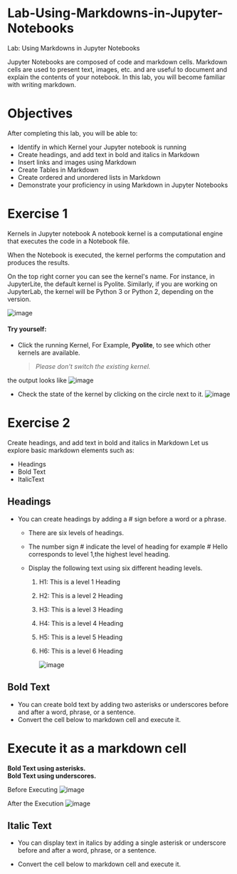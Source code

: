 # Lab-Using-Markdowns-in-Jupyter-Notebooks
Lab: Using Markdowns in Jupyter Notebooks

Jupyter Notebooks are composed of code and markdown cells. Markdown cells are used to present text, images, etc. and are useful to document and explain the contents of your notebook. In this lab, you will become familiar with writing markdown.

# Objectives
After completing this lab, you will be able to:

- Identify in which Kernel your Jupyter notebook is running
- Create headings, and add text in bold and italics in Markdown
- Insert links and images using Markdown
- Create Tables in Markdown
- Create ordered and unordered lists in Markdown
- Demonstrate your proficiency in using Markdown in Jupyter Notebooks


# Exercise 1
Kernels in Jupyter notebook
A notebook kernel is a computational engine that executes the code in a Notebook file.

When the Notebook is executed, the kernel performs the computation and produces the results.

On the top right corner you can see the kernel's name. For instance, in JupyterLite, the default kernel is Pyolite. Similarly, if you are working on JupyterLab, the kernel will be Python 3 or Python 2, depending on the version.

![image](https://github.com/user-attachments/assets/6e5bfeed-b699-4f2e-a7e4-fa75c3155018)

#### Try yourself:

* Click the running Kernel, For Example, **Pyolite**, to see which other kernels are available.<br/>

  > _Please don't switch the existing kernel._

the output looks like
![image](https://github.com/user-attachments/assets/55f70013-f77f-4f14-8041-3c0cd3dd689c)


* Check the state of the kernel by clicking on the circle next to it.
![image](https://github.com/user-attachments/assets/240476aa-2e70-4552-99d4-7934601e5b71)

# Exercise 2
Create headings, and add text in bold and italics in Markdown
Let us explore basic markdown elements such as:

- Headings
- Bold Text
- ItalicText


## Headings
* You can create headings by adding a # sign before a word or a phrase.

  - There are six levels of headings.
  - The number sign # indicate the level of heading for example # Hello corresponds to level 1,the highest level heading.
  - Display the following text using six different heading levels.
    
    1. H1: This is a level 1 Heading
    2. H2: This is a level 2 Heading
    3. H3: This is a level 3 Heading
    4. H4: This is a level 4 Heading
    5. H5: This is a level 5 Heading
    6. H6: This is a level 6 Heading
   
       ![image](https://github.com/user-attachments/assets/f7f3aaa6-b7fe-47af-84a0-3ef7adece768)


## Bold Text 
 * You can create bold text by adding two asterisks or underscores before and after a word, phrase, or a sentence.
 * Convert the cell below to markdown cell and execute it.

# Execute it as a markdown cell
**Bold Text using asterisks.**  
__Bold Text using underscores.__

Before Executing
![image](https://github.com/user-attachments/assets/9abc38fb-e2e7-423a-8ac2-1533a285721c)

After the Execution
![image](https://github.com/user-attachments/assets/623f93e3-9fc1-4438-bf20-f124ad6e0733)

## Italic Text
* You can display text in italics by adding a single asterisk or underscore before and after a word, phrase, or a sentence.

* Convert the cell below to markdown cell and execute it.

